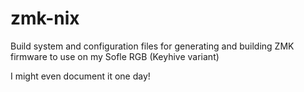 # zmk-nix

Build system and configuration files for generating and building ZMK firmware to use on my Sofle RGB (Keyhive variant)

I might even document it one day!

